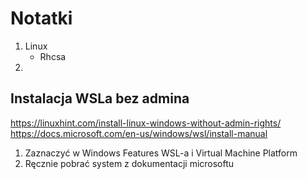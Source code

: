 # Notatki 

1. Linux
	- Rhcsa 
2. 


## Instalacja WSLa bez admina
https://linuxhint.com/install-linux-windows-without-admin-rights/
https://docs.microsoft.com/en-us/windows/wsl/install-manual

1. Zaznaczyć w Windows Features WSL-a i Virtual Machine Platform
2. Ręcznie pobrać system z dokumentacji microsoftu
